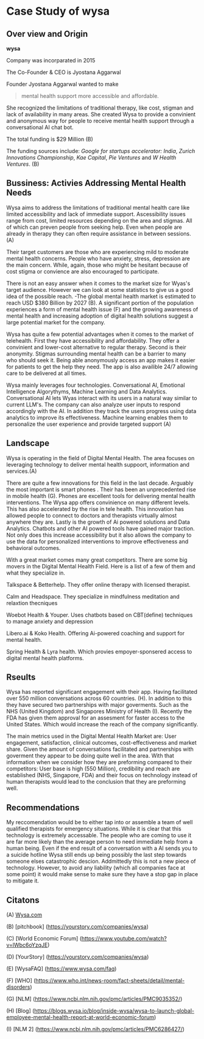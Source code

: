 # Case Study of wysa
## Over view and Origin
**wysa**

Company was incorparated in 2015

The Co-Founder & CEO is Jyostana Aggarwal

Founder Jyostana Aggarwal wanted to make 
>mental health support more accessible and affordable.
>
She recognized the limitations of traditional therapy, like cost, stigman and lack of availability in many areas. She created Wysa to provide a convinient and anonymous way for people to receive mental health support through a conversational AI chat bot.

The total funding is $29 Million (B)

The funding sources include: *Google for startups accelerator: India*, *Zurich Innovations Championship*, *Kae Capital*, *Pie Ventures* and *W Health Ventures*. (B)

## Bussiness: Activies Addressing Mental Health Needs

Wysa aims to address the limitations of traditional mental health care like limited accessibility and lack of immediate support. Ascessibility issues range from cost, limited resources depending on the area and stigmas. All of which can preven people from seeking help. Even when people are already in therapy they can often require assistance in between sessions. (A)

Their target customers are those who are experiencing mild to moderate mental health concerns. People who have anxiety, stress, depression are the main concern. While, again, those who might be hesitant because of cost stigma or convience are also encouraged to participate.

There is not an easy answer when it comes to the market size for Wyas's target audience. However we can look at some statistics to give us a good idea of the possible reach.
  -The global mental health market is estimated to reach USD $380 Billion by 2027 (B). A significant portion of the population experiences a form of mental health issue (F) and the growing awareness of mental health and increasing adoption of digital health solutions suggest a large potential market for the company.

Wysa has quite a few potential advantages when it comes to the market of telehealth. First they have accessibility and affordability. They offer a convinient and lower-cost alternative to regular therapy. Second is their anonymity. Stigmas surrounding mental health can be a barrier to many who should seek it. Being able anonymously  access an app makes it easier for patients to get the help they need. The app is also availible 24/7 allowing care to be delivered at all times. 

Wysa mainly leverages four technologies. Conversational AI, Emotional Intelligence Algorythyms, Machine Learning and Data Analytics. Conversational AI lets Wyas interact with its users in a natural way similar to current LLM's. The company can also analyze user inputs to respond accordingly with the AI. In addition they track the users progress using data analytics to improve its effectiveness. Machine learning enables them to personalize the user experience and provide targeted support (A)

## Landscape

Wysa is operating in the field of Digital Mental Health. The area focuses on leveraging technology to deliver mental health suppoort, information and services.(A)

There are quite a few innovations for this field in the last decade. Arguably the most important is smart phones . Their has been an unprecedented rise in mobile health (G). Phones are excellent tools for delivering mental health interventions. The Wysa app offers convinience on many different levels. This has also accelerated by the rise in tele health. This innovation has allowed people to connect to doctors and therapists virtually almost anywhere they are. Lastly is the growth of Ai powered solutions and Data Analytics. Chatbots and other AI powered tools have gained major traction. Not only does this increase accessibility but it also allows the company to use the data for personalized interventions to improve effectiveness and behavioral outcomes.

With a great market comes many great competitors. There are some big movers in the Digital Mental Health Field. Here is a list of a few of them and what they specialize in.

Talkspace & Betterhelp. They offer online therapy with licensed therapist.

Calm and Headspace. They specialize in mindfulness meditation and relaxtion thecniques

Woebot Health & Youper. Uses chatbots based on CBT(define) techniques to manage anxiety and depression

Libero.ai & Koko Health. Offering Ai-powered coaching and support for mental health.

Spring Health & Lyra health. Which provies empoyer-sponsered access to digital mental health platforms.

## Rseults

Wysa has reported significant engagement with their app. Having facilitated over 550 million conversations across 60 countries. (H). In addition to this they have secured two partnerships with major goverments. Such as the NHS (United Kingdom) and Singapores Ministry of Health (I). Recently the FDA has given them approval for an assesment for faster access to the United States. Which would increase the reach of the company significantly.

The main metrics used in the Digital Mental Health Market are: User engagement, satisfaction, clinical outcomes, cost-effectiveness and market share. Given the amount of conversations facilitated and partnerships with goverment they appear to be doing quite well in the area. With that information when we consider how they are preforming compared to their competitors: User base is high (550 Million), credibility and reach are established (NHS, Singapore, FDA) and their focus on technology instead of human therapists would lead to the conclusion that they are preforming well.

## Recommendations

My reccomendation would be to either tap into or assemble a team of well qualified therapists for emergency situations. While it is clear that this technology is extremely accessable. The people who are coming to use it are far more likely than the average person to need immediate help from a human being. Even if the end result of a conversation with a AI sends you to a suicide hotline Wysa still ends up being possibly the last step towards someone elses catastrophic descion. Addmittedly this is not a new piece of technology. However, to avoid any liability (which all companies face at some point) it would make sense to make sure they have a stop gap in place to mitigate it.

## Citatons

(A) [Wysa.com](https://www.wysa.com/)

(B) [pitchbook] (https://yourstory.com/companies/wysa)

(C) [World Economic Forum] (https://www.youtube.com/watch?v=lWbc6oYzqJE)

(D) [YourStory] (https://yourstory.com/companies/wysa)

(E) [WysaFAQ] (https://www.wysa.com/faq)

(F) [WHO] (https://www.who.int/news-room/fact-sheets/detail/mental-disorders)

(G) [NLM] (https://www.ncbi.nlm.nih.gov/pmc/articles/PMC9035352/)

(H) [Blog] (https://blogs.wysa.io/blog/inside-wysa/wysa-to-launch-global-employee-mental-health-report-at-world-economic-forum)

(I) [NLM 2] (https://www.ncbi.nlm.nih.gov/pmc/articles/PMC6286427/)
